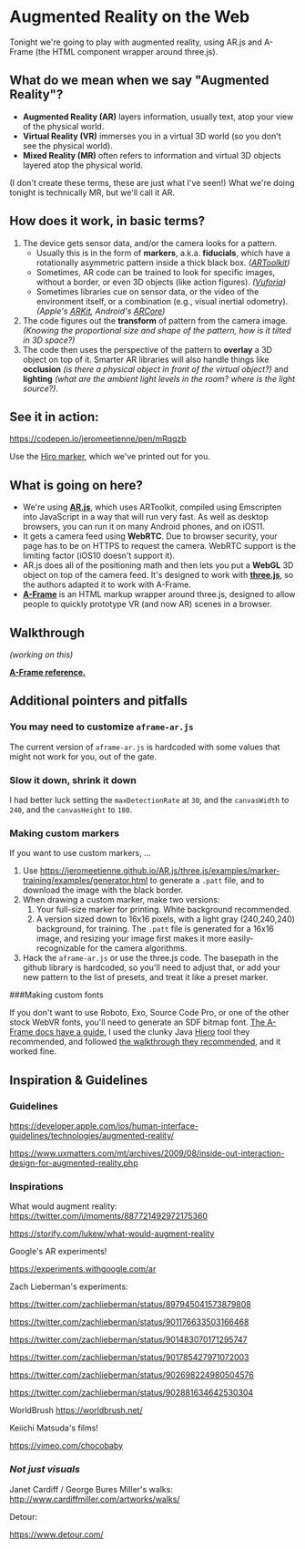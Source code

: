 # Augmented Reality on the Web

Tonight we're going to play with augmented reality, using AR.js and A-Frame (the HTML component wrapper around three.js).

## What do we mean when we say "Augmented Reality"?

- **Augmented Reality (AR)** layers information, usually text, atop your view of the physical world.
- **Virtual Reality (VR)** immerses you in a virtual 3D world (so you don't see the physical world).
- **Mixed Reality (MR)** often refers to information and virtual 3D objects layered atop the physical world. 

(I don't create these terms, these are just what I've seen!) What we're doing tonight is technically MR, but we'll call it AR.

## How does it work, in basic terms?

1. The device gets sensor data, and/or the camera looks for a pattern. 
   - Usually this is in the form of **markers**, a.k.a. **fiducials**, which have a rotationally asymmetric pattern inside a thick black box. *([ARToolkit](https://artoolkit.org/))*
   - Sometimes, AR code can be trained to look for specific images, without a border, or even 3D objects (like action figures). *([Vuforia](https://www.vuforia.com/))*
   - Sometimes libraries cue on sensor data, or the video of the environment itself, or a combination (e.g., visual inertial odometry). *(Apple's [ARKit](https://developer.apple.com/arkit/), Android's [ARCore](https://developers.google.com/ar/))*
2. The code figures out the **transform** of pattern from the camera image. *(Knowing the proportional size and shape of the pattern, how is it tilted in 3D space?)*
3. The code then uses the perspective of the pattern to **overlay** a 3D object on top of it. Smarter AR libraries will also handle things like **occlusion** *(is there a physical object in front of the virtual object?)* and **lighting** *(what are the ambient light levels in the room? where is the light source?)*.

## See it in action:

https://codepen.io/jeromeetienne/pen/mRqqzb

Use the [Hiro marker](https://jeromeetienne.github.io/AR.js/data/images/HIRO.jpg), which we've printed out for you.

## What is going on here?

- We're using **[AR.js](https://github.com/jeromeetienne/AR.js/#readme)**, which uses ARToolkit, compiled using Emscripten into JavaScript in a way that will run very fast. As well as desktop browsers, you can run it on many Android phones, and on iOS11. 
- It gets a camera feed using **WebRTC**. Due to browser security, your page has to be on HTTPS to request the camera. WebRTC support is the limiting factor (iOS10 doesn't support it).
- AR.js does all of the positioning math and then lets you put a **WebGL** 3D object on top of the camera feed. It's designed to work with **[three.js](https://threejs.org)**, so the authors adapted it to work with A-Frame.
- **[A-Frame](https://aframe.io/)** is an HTML markup wrapper around three.js, designed to allow people to quickly prototype VR (and now AR) scenes in a browser.



## Walkthrough

_(working on this)_

**[A-Frame reference.](https://aframe.io/docs/0.6.0/introduction/)**

 

## Additional pointers and pitfalls

### You may need to customize `aframe-ar.js`

The current version of `aframe-ar.js` is hardcoded with some values that might not work for you, out of the gate.

### Slow it down, shrink it down

I had better luck setting the `maxDetectionRate` at `30`, and the `canvasWidth` to `240`, and the `canvasHeight` to `180`.

### Making custom markers

If you want to use custom markers, ...

1. Use https://jeromeetienne.github.io/AR.js/three.js/examples/marker-training/examples/generator.html to generate a `.patt` file, and to download the image with the black border.
2. When drawing a custom marker, make two versions:
   1. Your full-size marker for printing. White background recommended.
   2. A version sized down to 16x16 pixels, with a light gray (240,240,240) background, for training. The `.patt` file is generated for a 16x16 image, and resizing your image first makes it more easily-recognizable for the camera algorithms.
3. Hack the `aframe-ar.js` or use the three.js code. The basepath in the github library is hardcoded, so you'll need to adjust that, or add your new pattern to the list of presets, and treat it like a preset marker.

###Making custom fonts

If you don't want to use Roboto, Exo, Source Code Pro, or one of the other stock WebVR fonts, you'll need to generate an SDF bitmap font. [The A-Frame docs have a guide.](https://aframe.io/docs/0.6.0/components/text.html#custom-fonts) I used the clunky Java [Hiero](https://github.com/libgdx/libgdx/wiki/Hiero) tool they recommended, and followed [the walkthrough they recommended](https://github.com/libgdx/libgdx/wiki/Distance-field-fonts), and it worked fine.

 

## Inspiration & Guidelines

### Guidelines

https://developer.apple.com/ios/human-interface-guidelines/technologies/augmented-reality/

https://www.uxmatters.com/mt/archives/2009/08/inside-out-interaction-design-for-augmented-reality.php

### Inspirations

What would augment reality:
https://twitter.com/i/moments/887721492972175360

https://storify.com/lukew/what-would-augment-reality

Google's AR experiments!

https://experiments.withgoogle.com/ar

Zach Lieberman's experiments:

https://twitter.com/zachlieberman/status/897945041573879808

https://twitter.com/zachlieberman/status/901176633503166468

https://twitter.com/zachlieberman/status/901483070171295747

https://twitter.com/zachlieberman/status/901785427971072003

https://twitter.com/zachlieberman/status/902698224980504576

https://twitter.com/zachlieberman/status/902881634642530304

WorldBrush
https://worldbrush.net/

Keiichi Matsuda's films!

https://vimeo.com/chocobaby

### *Not just visuals*

Janet Cardiff / George Bures Miller's walks:
http://www.cardiffmiller.com/artworks/walks/

Detour:

https://www.detour.com/
